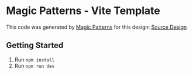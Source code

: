 # Magic Patterns - Vite Template

This code was generated by [Magic Patterns](https://magicpatterns.com) for this design: [Source Design](https://www.magicpatterns.com/c/8um6aeppogag8c4rtlwhxu)

## Getting Started

1. Run `npm install`
2. Run `npm run dev`
